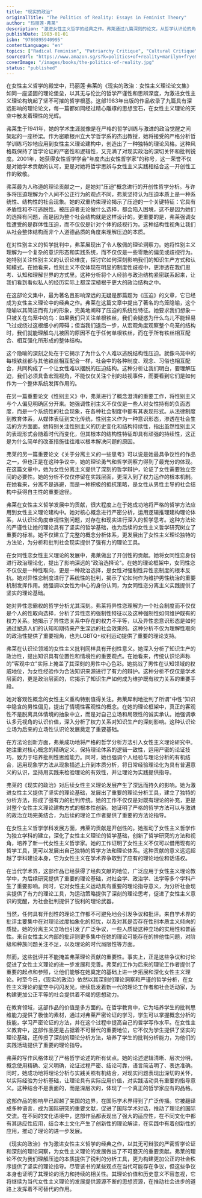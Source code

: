 ```yaml
---
title: "现实的政治"
originalTitle: "The Politics of Reality: Essays in Feminist Theory"
author: "玛丽莲·弗莱"
description: "激进女性主义哲学的经典之作。弗莱通过九篇深刻的论文，从哲学认识论的角度系统分析压迫的结构性本质，探讨女性主义理论的核心概念和根本问题。"
publishDate: 1983-01-01
isbn: "9780895940995"
contentLanguage: "en"
topics: ["Radical Feminism", "Patriarchy Critique", "Cultural Critique"]
sourceUrl: "https://www.amazon.sg/s?k=politics+of+reality+marilyn+frye&tag=inkrupt-22"
coverImage: "/images/books/the-politics-of-reality.jpg"
status: "published"
---
```


在女性主义哲学的殿堂中，玛丽莲·弗莱的《现实的政治：女性主义理论论文集》如同一座坚固的理论堡垒，以其无与伦比的哲学严谨性和思辨深度，为激进女性主义理论构筑起了坚不可摧的哲学根基。这部1983年出版的作品收录了九篇具有深远影响的理论论文，每一篇都如同经过精心雕琢的思想宝石，在女性主义理论的天空中散发着理性的光辉。

弗莱生于1941年，她的学术生涯就像是在严格的哲学训练与激进的政治觉醒之间架起的一座桥梁。作为密歇根州立大学哲学系的杰出教授，她将接受的严格分析哲学训练巧妙地应用到女性主义理论建构中，创造出了一种独特的理论风格。这种风格既保持了哲学论证的严密性和逻辑性，又充满了对现实政治的深切关怀和批判锐度。2001年，她获得女性哲学学会"年度杰出女性哲学家"的称号，这一荣誉不仅是对她学术贡献的认可，更是对她将哲学思辨与女性主义实践相结合这一开创性工作的致敬。

弗莱最为人称道的理论贡献之一，是她对"压迫"概念进行的开创性哲学分析。与许多将压迫理解为个人间不公正行为的观点不同，弗莱坚持认为压迫本质上是一种系统性、结构性的社会现象。她的双重约束理论揭示了压迫的一个关键特征：它具有矛盾性和不可逃脱性。被压迫者无论做什么选择，都会陷入困境，这不是因为她们的选择有问题，而是因为整个社会结构就是这样设计的。更重要的是，弗莱强调女性遭受的是群体性压迫，而不仅仅是针对个体的歧视行为。这种结构性视角让我们从社会整体结构而非个人道德品质的角度来理解压迫的本质。

在对性别主义的哲学批判中，弗莱展现出了令人敬佩的理论洞察力。她将性别主义理解为一个复杂的意识形态和实践系统，而不仅仅是一些零散的偏见或歧视行为。她特别关注性别主义的认识论维度，探讨它如何深刻影响我们的知识生产方式和认知模式。在她看来，性别主义不仅体现在明显的制度性歧视中，更渗透在我们思考、认知和理解世界的方式里。这种分析将个人经验与政治结构紧密联系起来，让我们看到看似私人的经历实际上都深深植根于更大的政治结构之中。

在这部论文集中，最为著名且影响深远的无疑是那篇题为《压迫》的文章，它已经成为女性主义理论中的经典之作。弗莱在这篇文章中提出了著名的鸟笼隐喻，这个隐喻以其简洁而有力的形象，完美地阐释了压迫的系统性特征。她要求我们想象一只被关在鸟笼中的鸟：如果我们只关注单根铁丝，我们会疑惑为什么鸟儿不能轻易飞过或绕过这根细小的障碍；但当我们退后一步，从宏观角度观察整个鸟笼的结构时，我们就能理解鸟儿被困的原因不在于任何单根铁丝，而在于所有铁丝相互配合、相互强化所形成的整体结构。

这个隐喻的深刻之处在于它揭示了为什么个人难以逃脱结构性压迫。就像鸟笼中的每根铁丝都与其他铁丝相互配合一样，社会中的各种制度、观念、习俗也相互配合，共同构成了一个让女性难以摆脱的压迫结构。这种分析让我们明白，要理解压迫，我们必须具备宏观视角，不能仅仅关注个别的歧视事件，而要看到它们是如何作为一个整体系统发挥作用的。

在另一篇重要论文《性别主义》中，弗莱进行了概念澄清的重要工作，将性别主义与个人偏见明确区分开来。她强调性别主义不仅仅是一些人对女性持有的负面态度，而是一个系统性的社会现象，在各种社会制度中都有其表现形式。从法律制度到教育体系，从媒体表征到文化传统，性别主义作为一种意识形态，渗透在社会生活的方方面面。她特别关注性别主义的历史变化和结构持续性，指出虽然性别主义的表现形式会随着时代而变化，但其根本的结构性特征却具有顽强的持续性，这正是为什么简单的改革措施往往难以根本解决问题的原因。

弗莱的另一篇重要论文《关于分离主义的一些思考》可以说是她最具争议性的作品之一，但也正是在这种争议中，她的理论勇气和哲学洞察力得到了最充分的体现。在这篇文章中，她为女性分离主义提供了深刻的哲学辩护，论证了女性需要独立空间的必要性。她的分析不仅仅停留在实践层面，更深入到了权力运作的根本机制。在她看来，分离不是逃避，而是一种积极的抵抗策略，是女性从男性主导的社会结构中获得自主性的重要途径。

弗莱在女性主义哲学发展中的贡献，很大程度上在于她成功地将严格的哲学方法应用到女性主义理论建构中。她对核心概念进行严密分析，运用逻辑推理建构理论体系，从认识论角度审视性别问题，对存在和现实进行深入的哲学思考。这种方法论的严谨性让她的理论具有了坚实的哲学基础，也为后续的女性主义哲学研究树立了重要的标准。她不仅建立了完整的概念分析体系，更发展出了女性主义理论独特的方法论，为分析和批判社会现实提供了强有力的理论工具。

在女同性恋女性主义理论的发展中，弗莱做出了开创性的贡献。她将女同性恋身份进行政治理论化，提出了影响深远的"政治选择论"。在她的理论框架中，女同性恋不仅仅是一种性取向，更是一种政治选择，是女性对强制性异性恋制度的根本反抗。她对异性恋制度进行了系统性的批判，揭示了它如何作为维护男性统治的重要机制发挥作用。她强调以女性为中心的身份认同，为女同性恋分离主义实践提供了坚实的理论基础。

她对异性恋霸权的哲学分析尤其深刻。弗莱将异性恋理解为一个社会制度而不仅仅是个人的性取向选择，分析了异性恋的强制性特征以及这种强制性如何维护既有的权力关系。她揭示了异性恋关系中存在的权力不平等，以及异性恋意识形态是如何通过塑造人们的认知和期待来产生深远的社会效果的。这种分析不仅为理解性取向的政治性提供了重要视角，也为LGBTQ+权利运动提供了重要的理论支持。

弗莱在认识论领域的女性主义批判同样具有开创性意义。她深入分析了知识生产的政治性，提出知识具有位置性和情境性的重要观点。在她看来，传统认识论声称的"客观中立"实际上掩盖了其深刻的男性中心色彩。她挑战了男性在认知领域的权威地位，为女性经验作为合法知识来源进行了有力的辩护。这种分析不仅仅是学术层面的，更是政治层面的，它揭示了知识生产如何成为维护既有权力关系的重要手段。

她对客观性概念的女性主义重构特别值得关注。弗莱犀利地批判了所谓"中性"知识中隐含的男性偏见，提出了情境性客观性的概念。在她的理论框架中，真正的客观性不是脱离具体情境的抽象中立，而是对自己立场和局限性的诚实承认。她强调承认多元视角的认识价值，深入分析了权力关系对知识生产的深刻影响。这种认识论立场为后来的立场性认识论发展奠定了重要基础。

在方法论创新方面，弗莱成功地将严格的哲学分析方法引入女性主义理论研究中。她注重对核心概念的精确定义，保持理论体系的逻辑一致性，运用严密的论证技巧，致力于培养批判性思维能力。同时，她也强调个人经验与理论分析的有机结合，运用现象学方法从现象描述上升到本质分析，将日常经验理论化为具有普遍意义的认识，坚持用实践来检验理论的有效性，并让理论为实践提供指导。

弗莱的《现实的政治》对后续女性主义理论发展产生了深远而持久的影响。她为激进女性主义提供了坚实的理论基础，发展出了重要的理论分析工具，建立了独特的分析方法，形成了强有力的批判传统。她的工作不仅仅是对既有理论的补充，更是对整个女性主义理论建构方式的根本性创新。她证明了严格的哲学方法可以与激进的政治立场完美结合，为后续的理论工作者提供了重要的方法论指导。

在女性主义哲学学科发展方面，弗莱的贡献是开创性的。她推动了女性主义哲学作为独立学科的建立，深化了女性主义理论的哲学基础，创新了哲学研究的方法和视角，培养了新一代女性主义哲学家。她的工作证明了女性主义不仅可以借用现有的哲学工具，更可以发展出自己独特的哲学方法和理论体系。这种贡献的意义远远超越了学科建设本身，它为女性主义在学术界争取到了应有的理论地位和话语权。

在当代学术界，这部作品已经获得了经典文献的地位，广泛应用于女性主义理论教学中，为后续研究提供了重要的理论基础，对社会学、政治学、法学等多个学科产生了重要影响。同时，它对女性主义运动具有重要的理论指导意义，为分析社会现实提供了有力的理论工具，为运动策略提供了深刻的理论思考，促进了女性主义意识的觉醒，为社会批判提供了锐利的理论武器。

当然，任何具有开创性的理论工作都不可避免地会引发争议和批评。来自学术界的批评主要集中在对理论过度抽象化的担忧，以及对其是否存在性别本质主义倾向的质疑。她的分离主义立场也引发了广泛争议，一些人质疑这种立场的实用性和普适性。来自女性主义内部的批评则更多集中在她的理论可能存在的排他性问题，对阶级和种族问题关注不足，以及理论的时代局限性等方面。

然而，这些批评并不能掩盖弗莱理论贡献的重要性。事实上，正是这些争议和讨论促进了女性主义理论的进一步发展和完善。弗莱的工作为后来的理论工作者提供了重要的起点和参照，让他们能够在她奠定的基础上进一步拓展和深化女性主义理论。时至今日，《现实的政治》依然以其深刻的理论洞察和严谨的哲学分析，在女性主义理论的星空中闪闪发光，继续启发着新一代的理论工作者和社会活动家，为构建更加公正平等的社会提供着不竭的思想动力。

在教育领域，这部作品的价值是多方面的。在哲学教育中，它为培养学生的批判思维能力提供了极佳的素材，通过对弗莱严密论证的学习，学生可以掌握概念分析的技能，学习严密论证的方法，并在这个过程中提高自己的哲学写作水平。在女性主义教育中，这部作品更是占据着不可替代的重要地位，它不仅为学生提供了坚实的理论基础，还传授了深刻的理论分析方法，培养了学生的批判分析能力，为他们的实践活动提供了重要的理论指导。

弗莱的写作风格体现了严格哲学论述的所有优点。她的论述逻辑清晰、层次分明，概念使用精确、定义明确，论证过程严密、结论可靠，语言简洁明了、表达准确。同时，她成功地将理论分析与实践关照有机结合，对现实问题表现出深切的关怀，以实际经验为分析基础，让理论具有实际应用价值，对实践活动具有重要的指导意义。这种结合不是表面的，而是深层次的，体现了一个真正的哲学家应有的品格。

这部作品的影响早已超越了美国的边界，在国际学术界得到了广泛传播。它被翻译成多种语言，成为国际研究的重要文献，促进了国际学术对话，推动了理论的国际交流。在不同的文化语境中，这部作品都表现出了强大的适应性，在不同文化中都有其适应性应用，结合本土文化产生了创新性的理论解读，在实践中有着创新性的应用，推动了理论的进一步发展。

《现实的政治》作为激进女性主义哲学的经典之作，以其无可辩驳的严密哲学论证和深刻的理论洞察，为女性主义理论的发展做出了不可磨灭的重要贡献。弗莱的理论不仅为我们理解压迫的本质提供了锐利的分析工具，更为构建更加公正的社会秩序提供了坚实的理论指导。尽管该书的某些观点在当代可能存在争议，但这些争议本身也证明了其理论的活力和持续的相关性。其理论价值和历史意义不容忽视，它将继续为当代女性主义理论的发展提供源源不断的思想资源，在推动社会进步的道路上发挥着不可替代的作用。